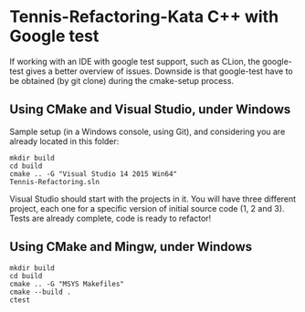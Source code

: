 # Tennis-Refactoring-Kata C++ with Google test

If working with an IDE with google test
support, such as CLion, the google-test gives a better overview
of issues. Downside is that google-test have to be obtained (by
git clone) during the cmake-setup process.

## Using CMake and Visual Studio, under Windows

Sample setup (in a Windows console, using Git), and considering
you are already located in this folder:

```
mkdir build
cd build
cmake .. -G "Visual Studio 14 2015 Win64"
Tennis-Refactoring.sln
```

Visual Studio should start with the projects in it.
You will have three different project, each one for a
specific version of initial source code (1, 2 and 3).
Tests are already complete, code is ready to refactor!

## Using CMake and Mingw, under Windows

```
mkdir build
cd build
cmake .. -G "MSYS Makefiles"
cmake --build .
ctest
```
